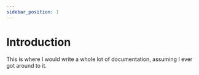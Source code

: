 ```yaml
---
sidebar_position: 1
---
```


# Introduction

This is where I would write a whole lot of documentation, assuming I ever got
around to it.
